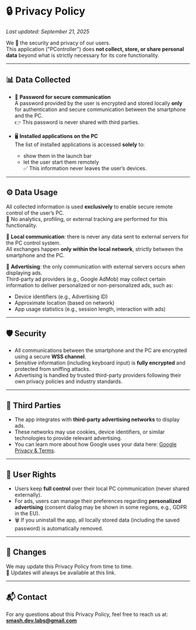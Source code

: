 # 🔒 Privacy Policy

_Last updated: September 21, 2025_

We 💙 the security and privacy of our users.  
This application ("PController") does **not collect, store, or share personal data** beyond what is strictly necessary for its core functionality.  

---

## 📊 Data Collected
- 🔑 **Password for secure communication**  
  A password provided by the user is encrypted and stored locally **only** for authentication and secure communication between the smartphone and the PC.  
  👉 This password is never shared with third parties.  

- 🖥️ **Installed applications on the PC**  
  The list of installed applications is accessed **solely** to:  
  - show them in the launch bar  
  - let the user start them remotely  
  ✅ This information never leaves the user’s devices.

---

## ⚙️ Data Usage
All collected information is used **exclusively** to enable secure remote control of the user’s PC.  
🚫 No analytics, profiling, or external tracking are performed for this functionality.  

📡 **Local communication**: there is never any data sent to external servers for the PC control system.  
All exchanges happen **only within the local network**, strictly between the smartphone and the PC.  

📢 **Advertising**: the only communication with external servers occurs when displaying ads.  
Third-party ad providers (e.g., Google AdMob) may collect certain information to deliver personalized or non-personalized ads, such as:  
- Device identifiers (e.g., Advertising ID)  
- Approximate location (based on network)  
- App usage statistics (e.g., session length, interaction with ads)  

---

## 🛡️ Security
- All communications between the smartphone and the PC are encrypted using a secure **WSS channel**.  
- Sensitive information (including keyboard input) is **fully encrypted** and protected from sniffing attacks.  
- Advertising is handled by trusted third-party providers following their own privacy policies and industry standards.  

---

## 🤝 Third Parties
- The app integrates with **third-party advertising networks** to display ads.  
- These networks may use cookies, device identifiers, or similar technologies to provide relevant advertising.  
- You can learn more about how Google uses your data here: [Google Privacy & Terms](https://policies.google.com/technologies/ads).  

---

## 👤 User Rights
- Users keep **full control** over their local PC communication (never shared externally).  
- For ads, users can manage their preferences regarding **personalized advertising** (consent dialog may be shown in some regions, e.g., GDPR in the EU).  
- 🗑️ If you uninstall the app, all locally stored data (including the saved password) is automatically removed.  

---

## 🔄 Changes
We may update this Privacy Policy from time to time.  
📌 Updates will always be available at this link.  

---

## 📬 Contact
For any questions about this Privacy Policy, feel free to reach us at: **smash.dev.labs@gmail.com**
